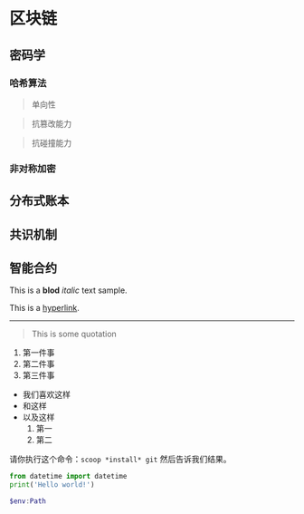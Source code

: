 # 区块链

## 密码学

### 哈希算法

>单向性

>抗篡改能力

>抗碰撞能力

### 非对称加密

## 分布式账本

## 共识机制

## 智能合约

This is a **blod** *italic* text sample.

This is a [hyperlink](More.md).

---

>This is some quotation

1. 第一件事
2. 第二件事
3. 第三件事

- 我们喜欢这样
- 和这样
- 以及这样
    1. 第一
    2. 第二

请你执行这个命令：`scoop *install* git` 然后告诉我们结果。

```python
from datetime import datetime
print('Hello world!')
```

```powershell
$env:Path
```

<img src="" />